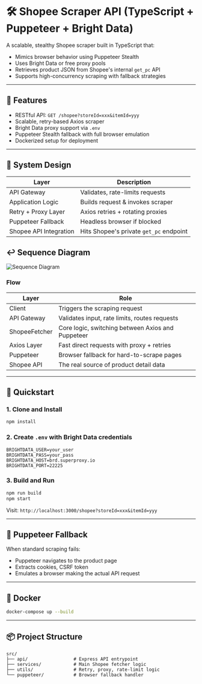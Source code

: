 # 🛠 Shopee Scraper API (TypeScript + Puppeteer + Bright Data)

A scalable, stealthy Shopee scraper built in TypeScript that:
- Mimics browser behavior using Puppeteer Stealth
- Uses Bright Data or free proxy pools
- Retrieves product JSON from Shopee's internal `get_pc` API
- Supports high-concurrency scraping with fallback strategies

---

## 🎯 Features

- RESTful API: `GET /shopee?storeId=xxx&itemId=yyy`
- Scalable, retry-based Axios scraper
- Bright Data proxy support via `.env`
- Puppeteer Stealth fallback with full browser emulation
- Dockerized setup for deployment

---

## 📐 System Design

| Layer                         | Description |
|------------------------------|-------------|
| API Gateway                  | Validates, rate-limits requests |
| Application Logic            | Builds request & invokes scraper |
| Retry + Proxy Layer          | Axios retries + rotating proxies |
| Puppeteer Fallback           | Headless browser if blocked |
| Shopee API Integration       | Hits Shopee's private `get_pc` endpoint |

## ↩️ Sequence Diagram
![Sequence Diagram]([docs/seq_diagram.png](https://github.com/rusaakkmods/shopee_scraper_api/blob/main/docs/seq_diagram.PNG))

### Flow
| Layer         | Role                                              |
| ------------- | ------------------------------------------------- |
| Client        | Triggers the scraping request                     |
| API Gateway   | Validates input, rate limits, routes requests     |
| ShopeeFetcher | Core logic, switching between Axios and Puppeteer |
| Axios Layer   | Fast direct requests with proxy + retries         |
| Puppeteer     | Browser fallback for hard-to-scrape pages         |
| Shopee API    | The real source of product detail data            |

---

## 🚀 Quickstart

### 1. Clone and Install

```bash
npm install
```

### 2. Create `.env` with Bright Data credentials

```env
BRIGHTDATA_USER=your_user
BRIGHTDATA_PASS=your_pass
BRIGHTDATA_HOST=brd.superproxy.io
BRIGHTDATA_PORT=22225
```

### 3. Build and Run

```bash
npm run build
npm start
```

Visit: `http://localhost:3000/shopee?storeId=xxx&itemId=yyy`

---

## 🧪 Puppeteer Fallback

When standard scraping fails:
- Puppeteer navigates to the product page
- Extracts cookies, CSRF token
- Emulates a browser making the actual API request

---

## 🐳 Docker

```bash
docker-compose up --build
```

---

## 📦 Project Structure

```
src/
├── api/                 # Express API entrypoint
├── services/            # Main Shopee fetcher logic
├── utils/               # Retry, proxy, rate-limit logic
└── puppeteer/           # Browser fallback handler
```
